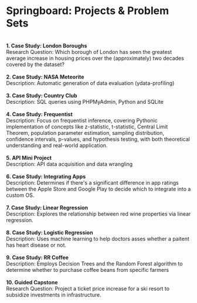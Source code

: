 # Springboard: Projects & Problem Sets
<br>
<b>1. Case Study: London Boroughs</b><br>
Research Question: Which borough of London has seen the greatest average increase in housing prices over the (approximately) two decades covered by the dataset?
<br>
<br>
<b>2. Case Study: NASA Meteorite</b><br>
Description: Automatic generation of data evaluation (ydata-profiling)
<br>
<br>
<b>3. Case Study: Country Club</b><br>
Description: SQL queries using PHPMyAdmin, Python and SQLite
<br>
<br>
<b>4. Case Study: Frequentist</b><br>
Description: Focus on frequentist inference, covering Pythonic implementation of concepts like z-statistic, t-statistic, Central Limit Theorem, population parameter estimation, sampling distribution, confidence intervals, p-values, and hypothesis testing, with both theoretical understanding and real-world application.
<br>
<br>
<b>5. API Mini Project</b><br>
Description: API data acquisition and data wrangling
<br>
<br>
<b>6. Case Study: Integrating Apps</b><br>
Description: Determines if there's a significant difference in app ratings between the Apple Store and Google Play to decide which to integrate into a custom OS.
<br>
<br>
<b>7. Case Study: Linear Regression</b><br>
Description: Explores the relationship between red wine properties via linear regression.
<br>
<br>
<b>8. Case Study: Logistic Regression</b><br>
Description: Uses machine learning to help doctors asses whether a paitent has heart disease or not.
<br>
<br>
<b>9. Case Study: RR Coffee</b><br>
Description: Employs Decision Trees and the Random Forest algorithm to determine whether to purchase coffee beans from specific farmers
<br>
<br>
<b>10. Guided Capstone</b><br>
Research Question: Project a ticket price increase for a ski resort to subsidize investments in infrastructure. 
